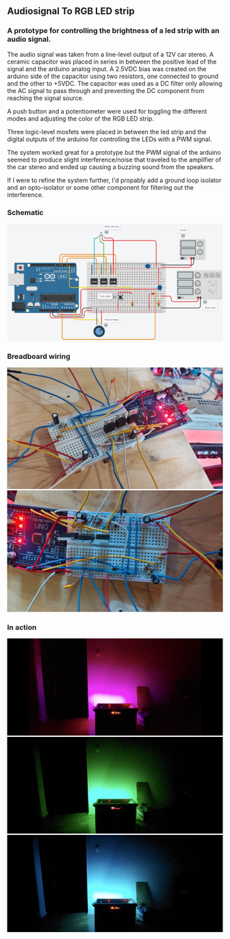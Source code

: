 ## Audiosignal To RGB LED strip

### A prototype for controlling the brightness of a led strip with an audio signal.

The audio signal was taken from a line-level output of a 12V car stereo.
A ceramic capacitor was placed in series in between the positive lead of the signal and the arduino analog input.
A 2.5VDC bias was created on the arduino side of the capacitor using two resistors, one connected to ground and the other to +5VDC.
The capacitor was used as a DC filter only allowing the AC signal to pass through and preventing the DC component from reaching the signal source.

A push button and a potentiometer were used for toggling the different modes and adjusting the color of the RGB LED strip.

Three logic-level mosfets were placed in between the led strip and the digital outputs of the arduino for controlling the LEDs with a PWM signal.

The system worked great for a prototype but the PWM signal of the arduino seemed to produce slight interference/noise that traveled to the amplifier of the car stereo and ended up causing a buzzing sound from the speakers.

If I were to refine the system further, I'd propably add a ground loop isolator and an opto-isolator or some other component for filtering out the interference.

### Schematic

<img src="schematic.png">

### Breadboard wiring

<img src="pic1.jpg">
<img src="pic2.jpg">

### In action

<img src="pic3.jpg">
<img src="pic4.jpg">
<img src="pic5.jpg">